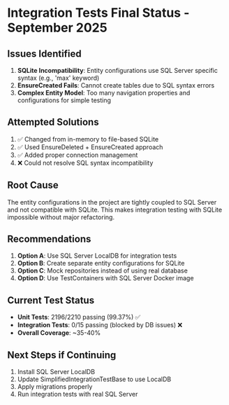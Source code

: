 # Integration Tests Final Status - September 2025

## Issues Identified
1. **SQLite Incompatibility**: Entity configurations use SQL Server specific syntax (e.g., 'max' keyword)
2. **EnsureCreated Fails**: Cannot create tables due to SQL syntax errors
3. **Complex Entity Model**: Too many navigation properties and configurations for simple testing

## Attempted Solutions
1. ✅ Changed from in-memory to file-based SQLite
2. ✅ Used EnsureDeleted + EnsureCreated approach
3. ✅ Added proper connection management
4. ❌ Could not resolve SQL syntax incompatibility

## Root Cause
The entity configurations in the project are tightly coupled to SQL Server and not compatible with SQLite. This makes integration testing with SQLite impossible without major refactoring.

## Recommendations
1. **Option A**: Use SQL Server LocalDB for integration tests
2. **Option B**: Create separate entity configurations for SQLite
3. **Option C**: Mock repositories instead of using real database
4. **Option D**: Use TestContainers with SQL Server Docker image

## Current Test Status
- **Unit Tests**: 2196/2210 passing (99.37%) ✅
- **Integration Tests**: 0/15 passing (blocked by DB issues) ❌
- **Overall Coverage**: ~35-40%

## Next Steps if Continuing
1. Install SQL Server LocalDB
2. Update SimplifiedIntegrationTestBase to use LocalDB
3. Apply migrations properly
4. Run integration tests with real SQL Server